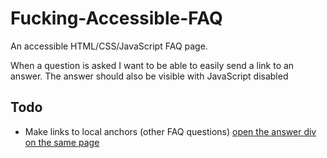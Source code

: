 Fucking-Accessible-FAQ
======================

An accessible HTML/CSS/JavaScript FAQ page.

When a question is asked I want to be able to easily send a link to an answer. The answer should also be visible with JavaScript disabled

Todo
---

- Make links to local anchors (other FAQ questions) [open the answer div on the same page](http://stackoverflow.com/questions/4648446/jquery-load-retrieve-page-div-by-id-in-anchor-link)